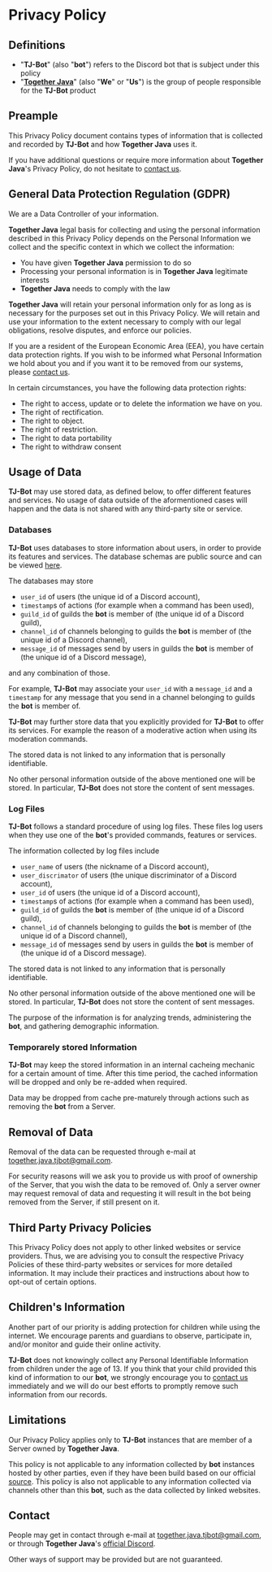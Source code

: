 # Privacy Policy

## Definitions

* "**TJ-Bot**" (also "**bot**") refers to the Discord bot that is subject under this policy
* "**[Together Java](https://github.com/orgs/Together-Java/teams/moderators/members)**" (also "**We**" or "**Us**") is the group of people responsible for the **TJ-Bot** product

## Preample

This Privacy Policy document contains types of information that is collected and recorded by **TJ-Bot** and how **Together Java** uses it.

If you have additional questions or require more information about **Together Java**'s Privacy Policy, do not hesitate to [contact us](#contact).

## General Data Protection Regulation (GDPR)

We are a Data Controller of your information.

**Together Java** legal basis for collecting and using the personal information described in this Privacy Policy depends on the Personal Information we collect and the specific context in which we collect the information:

* You have given **Together Java** permission to do so
* Processing your personal information is in **Together Java** legitimate interests
* **Together Java** needs to comply with the law

**Together Java** will retain your personal information only for as long as is necessary for the purposes set out in this Privacy Policy. We will retain and use your information to the extent necessary to comply with our legal obligations, resolve disputes, and enforce our policies.

If you are a resident of the European Economic Area (EEA), you have certain data protection rights. If you wish to be informed what Personal Information we hold about you and if you want it to be removed from our systems, please [contact us](#contact).

In certain circumstances, you have the following data protection rights:

* The right to access, update or to delete the information we have on you.
* The right of rectification.
* The right to object.
* The right of restriction.
* The right to data portability
* The right to withdraw consent

## Usage of Data

**TJ-Bot** may use stored data, as defined below, to offer different features and services. No usage of data outside of the aformentioned cases will happen and the data is not shared with any third-party site or service.

### Databases

**TJ-Bot** uses databases to store information about users, in order to provide its features and services. The database schemas are public source and can be viewed [here](https://github.com/Together-Java/TJ-Bot/tree/develop/application/src/main/resources/db).

The databases may store
* `user_id` of users (the unique id of a Discord account),
* `timestamp`s of actions (for example when a command has been used),
* `guild_id` of guilds the **bot** is member of (the unique id of a Discord guild),
* `channel_id` of channels belonging to guilds the **bot** is member of (the unique id of a Discord channel),
* `message_id` of messages send by users in guilds the **bot** is member of (the unique id of a Discord message),

and any combination of those.

For example, **TJ-Bot** may associate your `user_id` with a `message_id` and a `timestamp` for any message that you send in a channel belonging to guilds the **bot** is member of.

**TJ-Bot** may further store data that you explicitly provided for **TJ-Bot** to offer its services. For example the reason of a moderative action when using its moderation commands.

The stored data is not linked to any information that is personally identifiable.

No other personal information outside of the above mentioned one will be stored. In particular, **TJ-Bot** does not store the content of sent messages.

### Log Files

**TJ-Bot** follows a standard procedure of using log files. These files log users when they use one of the **bot**'s provided commands, features or services.

The information collected by log files include

* `user_name` of users (the nickname of a Discord account),
* `user_discrimator` of users (the unique discriminator of a Discord account),
* `user_id` of users (the unique id of a Discord account),
* `timestamp`s of actions (for example when a command has been used),
* `guild_id` of guilds the **bot** is member of (the unique id of a Discord guild),
* `channel_id` of channels belonging to guilds the **bot** is member of (the unique id of a Discord channel),
* `message_id` of messages send by users in guilds the **bot** is member of (the unique id of a Discord message).

The stored data is not linked to any information that is personally identifiable.

No other personal information outside of the above mentioned one will be stored. In particular, **TJ-Bot** does not store the content of sent messages.

The purpose of the information is for analyzing trends, administering the **bot**, and gathering demographic information.

### Temporarely stored Information

**TJ-Bot** may keep the stored information in an internal cacheing mechanic for a certain amount of time. After this time period, the cached information will be dropped and only be re-added when required.

Data may be dropped from cache pre-maturely through actions such as removing the **bot** from a Server.

## Removal of Data

Removal of the data can be requested through e-mail at [together.java.tjbot@gmail.com](mailto:together.java.tjbot@gmail.com).

For security reasons will we ask you to provide us with proof of ownership of the Server, that you wish the data to be removed of. Only a server owner may request removal of data and requesting it will result in the bot being removed from the Server, if still present on it.

## Third Party Privacy Policies

This Privacy Policy does not apply to other linked websites or service providers. Thus, we are advising you to consult the respective Privacy Policies of these third-party websites or services for more detailed information. It may include their practices and instructions about how to opt-out of certain options.

## Children's Information

Another part of our priority is adding protection for children while using the internet. We encourage parents and guardians to observe, participate in, and/or monitor and guide their online activity.

**TJ-Bot** does not knowingly collect any Personal Identifiable Information from children under the age of 13. If you think that your child provided this kind of information to our **bot**, we strongly encourage you to [contact us](#contact) immediately and we will do our best efforts to promptly remove such information from our records.

## Limitations

Our Privacy Policy applies only to **TJ-Bot** instances that are member of a Server owned by **Together Java**.

This policy is not applicable to any information collected by **bot** instances hosted by other parties, even if they have been build based on our official [source](https://github.com/Together-Java/TJ-Bot). This policy is also not applicable to any information collected via channels other than this **bot**, such as the data collected by linked websites.

## Contact

People may get in contact through e-mail at [together.java.tjbot@gmail.com](mailto:together.java.tjbot@gmail.com), or through **Together Java**'s [official Discord](https://discord.com/invite/XXFUXzK).

Other ways of support may be provided but are not guaranteed.